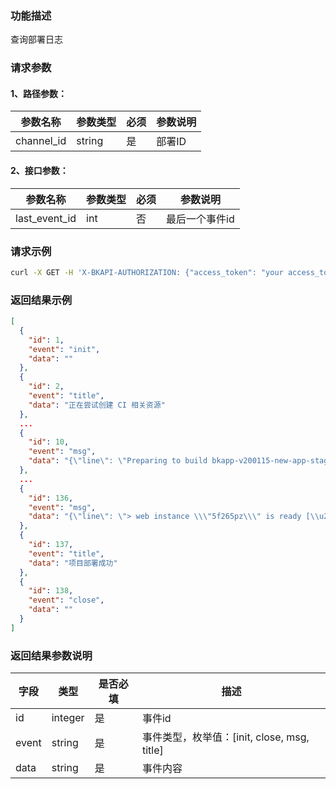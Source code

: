 ### 功能描述
查询部署日志

### 请求参数

#### 1、路径参数：

| 参数名称 | 参数类型 | 必须 | 参数说明 |
| -------- | -------- | ---- | -------- |
| channel_id | string | 是 | 部署ID |

#### 2、接口参数：
| 参数名称 | 参数类型 | 必须 | 参数说明 |
| -------- | -------- | ---- | -------- |
| last_event_id | int | 否 | 最后一个事件id |

### 请求示例
```bash
curl -X GET -H 'X-BKAPI-AUTHORIZATION: {"access_token": "your access_token"}' http://bkapi.example.com/api/bkpaas3/prod/streams/{channel_id}/history_events
```

### 返回结果示例
```json
[
  {
    "id": 1,
    "event": "init",
    "data": ""
  },
  {
    "id": 2,
    "event": "title",
    "data": "正在尝试创建 CI 相关资源"
  },
  ...
  {
    "id": 10,
    "event": "msg",
    "data": "{\"line\": \"Preparing to build bkapp-v200115-new-app-stag ...\", \"stream\": \"STDOUT\"}"
  },
  ...
  {
    "id": 136,
    "event": "msg",
    "data": "{\"line\": \"> web instance \\\"5f265pz\\\" is ready [\\u2705]\", \"stream\": \"StreamType.STDOUT\"}"
  },
  {
    "id": 137,
    "event": "title",
    "data": "项目部署成功"
  },
  {
    "id": 138,
    "event": "close",
    "data": ""
  }
]
```

### 返回结果参数说明

| 字段 | 类型 | 是否必填 | 描述 |
| ---- | ---- | -------- | ---- |
| id | integer | 是 | 事件id |
| event | string | 是 | 事件类型，枚举值：[init, close, msg, title] |
| data | string | 是 | 事件内容 |